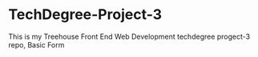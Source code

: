 # TechDegree-Project-3
This is my Treehouse Front End Web Development techdegree progect-3 repo, Basic Form 
